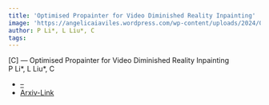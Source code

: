 ```yaml
---  
title: 'Optimised Propainter for Video Diminished Reality Inpainting'  
image: 'https://angelicaiaviles.wordpress.com/wp-content/uploads/2024/07/isbi2024.png'  
author: P Li*, L Liu*, C  
tags:   
---  
```

  
[C] — Optimised Propainter for Video Diminished Reality Inpainting  
P Li*, L Liu*, C  
  
- [–](https://arxiv.org/search/cs?searchtype=author&query=Schonlieb,+C)
- [Arxiv-Link](https://arxiv.org/pdf/2406.02287)  
        